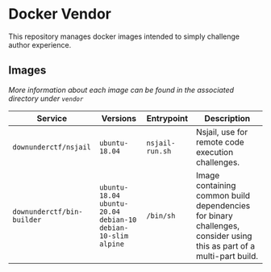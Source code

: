 # Docker Vendor

This repository manages docker images intended to simply challenge author experience.

## Images

_More information about each image can be found in the associated directory under `vendor`_

| Service               | Versions       | Entrypoint      | Description                                       |
|-----------------------|----------------|-----------------|---------------------------------------------------|
| `downunderctf/nsjail` | `ubuntu-18.04` | `nsjail-run.sh` | Nsjail, use for remote code execution challenges. |
| `downunderctf/bin-builder` | `ubuntu-18.04` `ubuntu-20.04` `debian-10` `debian-10-slim` `alpine` | `/bin/sh` | Image containing common build dependencies for binary challenges, consider using this as part of a multi-part build. |
